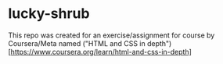 # lucky-shrub
This repo was created for an exercise/assignment for course by Coursera/Meta named ("HTML and CSS in depth")[https://www.coursera.org/learn/html-and-css-in-depth]
